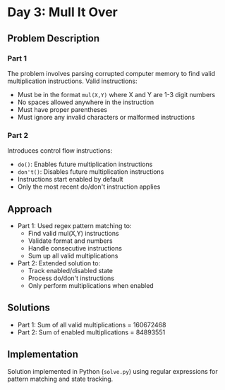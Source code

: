 # Day 3: Mull It Over

## Problem Description

### Part 1
The problem involves parsing corrupted computer memory to find valid multiplication instructions. Valid instructions:
- Must be in the format `mul(X,Y)` where X and Y are 1-3 digit numbers
- No spaces allowed anywhere in the instruction
- Must have proper parentheses
- Must ignore any invalid characters or malformed instructions

### Part 2
Introduces control flow instructions:
- `do()`: Enables future multiplication instructions
- `don't()`: Disables future multiplication instructions
- Instructions start enabled by default
- Only the most recent do/don't instruction applies

## Approach
- Part 1: Used regex pattern matching to:
  - Find valid mul(X,Y) instructions
  - Validate format and numbers
  - Handle consecutive instructions
  - Sum up all valid multiplications
- Part 2: Extended solution to:
  - Track enabled/disabled state
  - Process do/don't instructions
  - Only perform multiplications when enabled

## Solutions
- Part 1: Sum of all valid multiplications = 160672468
- Part 2: Sum of enabled multiplications = 84893551

## Implementation
Solution implemented in Python (`solve.py`) using regular expressions for pattern matching and state tracking. 